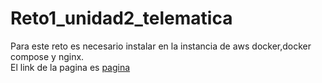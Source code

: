 # Reto1_unidad2_telematica

Para este reto es necesario instalar en la instancia de aws docker,docker compose y nginx.  
El link de la pagina es [pagina](https://messirve.ml)
